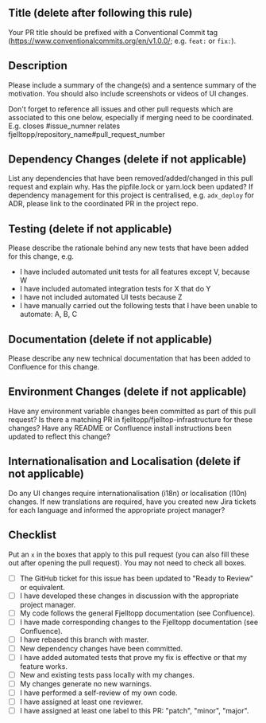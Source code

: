 ## Title (delete after following this rule)

Your PR title should be prefixed with a Conventional Commit tag (https://www.conventionalcommits.org/en/v1.0.0/; e.g. `feat:` or `fix:`).

## Description

Please include a summary of the change(s) and a sentence summary of the motivation.
You should also include screenshots or videos of UI changes.

Don't forget to reference all issues and other pull requests which are associated to this one below, especially if merging need to be coordinated.
E.g.
closes #issue_numner
relates fjelltopp/repository_name#pull_request_number

## Dependency Changes (delete if not applicable)

List any dependencies that have been removed/added/changed in this pull request and explain why.
Has the pipfile.lock or yarn.lock been updated?
If dependency management for this project is centralised, e.g. `adx_deploy` for ADR, please link to the coordinated PR in the project repo.

## Testing (delete if not applicable)

Please describe the rationale behind any new tests that have been added for this change, e.g.

- I have included automated unit tests for all features except V, because W
- I have included automated integration tests for X that do Y
- I have not included automated UI tests because Z
- I have manually carried out the following tests that I have been unable to automate: A, B, C

## Documentation (delete if not applicable)

Please describe any new technical documentation that has been added to Confluence for this change.

## Environment Changes (delete if not applicable)

Have any environment variable changes been committed as part of this pull request?
Is there a matching PR in fjelltopp/fjelltop-infrastructure for these changes?
Have any README or Confluence install instructions been updated to reflect this change?

## Internationalisation and Localisation (delete if not applicable)

Do any UI changes require internationalisation (i18n) or localisation (l10n) changes.
If new translations are required, have you created new Jira tickets for each language and informed the appropriate project manager?

## Checklist

Put an `x` in the boxes that apply to this pull request (you can also fill these out after opening the pull request).
You may not need to check all boxes.

- [ ] The GitHub ticket for this issue has been updated to "Ready to Review" or equivalent.
- [ ] I have developed these changes in discussion with the appropriate project manager.
- [ ] My code follows the general Fjelltopp documentation (see Confluence).
- [ ] I have made corresponding changes to the Fjelltopp documentation (see Confluence).
- [ ] I have rebased this branch with master.
- [ ] New dependency changes have been committed.
- [ ] I have added automated tests that prove my fix is effective or that my feature works.
- [ ] New and existing tests pass locally with my changes.
- [ ] My changes generate no new warnings.
- [ ] I have performed a self-review of my own code.
- [ ] I have assigned at least one reviewer.
- [ ] I have assigned at least one label to this PR: "patch", "minor", "major".
